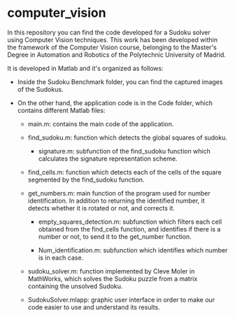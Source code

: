 # computer_vision
 

In this repository you can find the code developed for a Sudoku solver using Computer Vision techniques.
This work has been developed within the framework of the Computer Vision course, belonging to the  Master's Degree
in Automation and Robotics of the Polytechnic University of Madrid.

It is developed in Matlab and it's organized as follows:

 - Inside the Sudoku Benchmark folder, you can find the captured images of the Sudokus.

 - On the other hand, the application code is in the Code folder, which contains different Matlab files:
     
     - main.m: contains the main code of the application.
     
     - find_sudoku.m: function which detects the global squares of sudoku.
       
        - signature.m: subfunction of the find_sudoku function which calculates the signature representation scheme.
     
     - find_cells.m: function which detects each of the cells of the square segmented by the find_sudoku function.
     
     - get_numbers.m: main function of the program used for number identification. In addition to returning the 
        identified number, it detects whether it is rotated or not, and corrects it. 
       
        - empty_squares_detection.m: subfunction which filters each cell obtained from the find_cells function, 
          and identifies if there is a number or not, to send it to the get_number function.
        
        - Num_identification.m: subfunction which identifies which number is in each case.

     - sudoku_solver.m: function implemented by Cleve Moler in MathWorks, which solves the Sudoku puzzle 
         from a matrix containing the unsolved Sudoku.

     - SudokuSolver.mlapp: graphic user interface in order to make our code easier to use and understand its results.